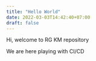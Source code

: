 ```yaml
---
title: "Hello World"
date: 2022-03-03T14:42:40+07:00
draft: false
---
```


Hi, welcome to RG KM repository

We are here playing with CI/CD